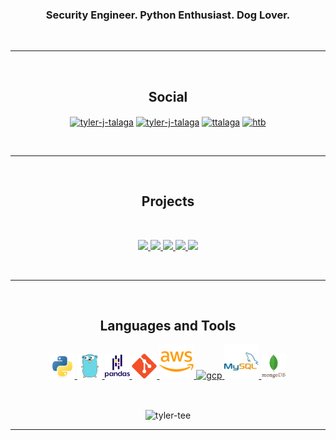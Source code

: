 <h3 align="center">Security Engineer. Python Enthusiast. Dog Lover.</h3>
<br>

---

<br>
<h2 align="center">Social</h2>
<p align="center">
<a href="https://linkedin.com/in/tyler-j-talaga" target="blank"><img align="center" src="https://raw.githubusercontent.com/rahuldkjain/github-profile-readme-generator/master/src/images/icons/Social/linked-in-alt.svg" alt="tyler-j-talaga" height="30" width="40" /></a>
<a href="https://macadmins.slack.com/team/U03PRH8GZAM" target="blank"><img align="center" src="https://github.com/tyler-tee/tyler-tee/assets/64701075/47e9674e-28fa-4b22-b8b2-8495d46fc0d9" alt="tyler-j-talaga" height="33" width="33" /></a>
<a href="https://www.hackerrank.com/ttalaga" target="blank"><img align="center" src="https://raw.githubusercontent.com/rahuldkjain/github-profile-readme-generator/master/src/images/icons/Social/hackerrank.svg" alt="ttalaga" height="40" width="40" /></a>
 <a href="https://app.hackthebox.com/profile/107040" target="blank"><img align="center" src="https://user-images.githubusercontent.com/64701075/159261293-b0605f51-f286-485d-801c-f49800566230.png" alt="htb" height="40" width="40" /></a>
 </p>
 <br>

---
<br>
<h2 align="center">Projects</h2>
<br />
<p align="center">
  <a href="https://github.com/tyler-tee/JNUC-2024">
  <img align="" src="https://github-readme-stats.vercel.app/api/pin/?username=tyler-tee&repo=jnuc-2024&theme=react" />
</a>
 <a href="https://github.com/tyler-tee/JNUC-2023">
  <img align="" src="https://github-readme-stats.vercel.app/api/pin/?username=tyler-tee&repo=jnuc-2023&theme=react" />
 </a>
  <a href="https://github.com/tyler-tee/Phintel">
  <img align="" src="https://github-readme-stats.vercel.app/api/pin/?username=tyler-tee&repo=phintel&theme=react" />
</a>
<a href="https://github.com/tyler-tee/Puploader">
  <img align="" src="https://github-readme-stats.vercel.app/api/pin/?username=tyler-tee&repo=puploader&theme=react" />
</a>
<a href="https://github.com/tyler-tee/Overwatch">
  <img align="" src="https://github-readme-stats.vercel.app/api/pin/?username=tyler-tee&repo=overwatch&theme=react" />
</a>
</p>

<br />

---

<br>
<p>
<h2 align="center">Languages and Tools</h3>
</p>
<p align="center">
<a href="https://www.python.org" target="_blank" rel="noreferrer"> <img src="https://raw.githubusercontent.com/devicons/devicon/master/icons/python/python-original.svg" alt="python" width="40" height="40"/> </a>
<a href="https://golang.org" target="_blank" rel="noreferrer"> <img src="https://raw.githubusercontent.com/devicons/devicon/master/icons/go/go-original.svg" alt="go" width="40" height="40"/> </a>
<a href="" target="_blank"> <img src="https://raw.githubusercontent.com/devicons/devicon/master/icons/pandas/pandas-original-wordmark.svg" alt="pandas" width="40" height="40"/> </a>
<a href="" target="_blank"> <img src="https://raw.githubusercontent.com/devicons/devicon/master/icons/git/git-original.svg" alt="git" width="40" height="40"/> </a>
<a href="/" target="_blank"> <img src="https://raw.githubusercontent.com/devicons/devicon/master/icons/amazonwebservices/amazonwebservices-plain-wordmark.svg" alt="AWS" width="55" height="55"/> </a>
<a href="https://cloud.google.com" target="_blank" rel="noreferrer"> <img src="https://www.vectorlogo.zone/logos/google_cloud/google_cloud-icon.svg" alt="gcp" width="40" height="40"/> </a>
<a href="/" target="_blank"> <img src="https://raw.githubusercontent.com/devicons/devicon/master/icons/mysql/mysql-original-wordmark.svg" alt="MySQL" width="55" height="55"/> </a>
<a href="https://www.mongodb.com/" target="_blank" rel="noreferrer"> <img src="https://raw.githubusercontent.com/devicons/devicon/master/icons/mongodb/mongodb-original-wordmark.svg" alt="mongodb" width="40" height="40"/> </a>
   </p>

<br>
<p>
<div align="center">
<img align="center" src="https://github-readme-stats.vercel.app/api/top-langs?username=tyler-tee&show_icons=true&locale=en&layout=compact&theme=react" alt="tyler-tee" />
</div>
</p>

---
